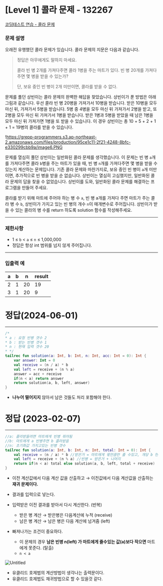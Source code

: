 # [Level 1] 콜라 문제 - 132267
[코딩테스트 연습 - 콜라 문제](https://school.programmers.co.kr/learn/courses/30/lessons/132267)

### **문제 설명**

오래전 유행했던 콜라 문제가 있습니다. 콜라 문제의 지문은 다음과 같습니다.

> 정답은 아무에게도 말하지 마세요.
>
>
> 콜라 빈 병 2개를 가져다주면 콜라 1병을 주는 마트가 있다. 빈 병 20개를 가져다주면 몇 병을 받을 수 있는가?
>
> 단, 보유 중인 빈 병이 2개 미만이면, 콜라를 받을 수 없다.
>

문제를 풀던 상빈이는 콜라 문제의 완벽한 해답을 찾았습니다. 상빈이가 푼 방법은 아래 그림과 같습니다. 우선 콜라 빈 병 20병을 가져가서 10병을 받습니다. 받은 10병을 모두 마신 뒤, 가져가서 5병을 받습니다. 5병 중 4병을 모두 마신 뒤 가져가서 2병을 받고, 또 2병을 모두 마신 뒤 가져가서 1병을 받습니다. 받은 1병과 5병을 받았을 때 남은 1병을 모두 마신 뒤 가져가면 1병을 또 받을 수 있습니다. 이 경우 상빈이는 총 10 + 5 + 2 + 1 + 1 = 19병의 콜라를 받을 수 있습니다.

!https://grepp-programmers.s3.ap-northeast-2.amazonaws.com/files/production/95ce1c11-2f21-4248-8bfc-e330299cbb9a/image6.PNG

문제를 열심히 풀던 상빈이는 일반화된 콜라 문제를 생각했습니다. 이 문제는 빈 병 `a`개를 가져다주면 콜라 `b`병을 주는 마트가 있을 때, 빈 병 `n`개를 가져다주면 몇 병을 받을 수 있는지 계산하는 문제입니다. 기존 콜라 문제와 마찬가지로, 보유 중인 빈 병이 `a`개 미만이면, 추가적으로 빈 병을 받을 순 없습니다. 상빈이는 열심히 고심했지만, 일반화된 콜라 문제의 답을 찾을 수 없었습니다. 상빈이를 도와, 일반화된 콜라 문제를 해결하는 프로그램을 만들어 주세요.

콜라를 받기 위해 마트에 주어야 하는 병 수 `a`, 빈 병 a개를 가져다 주면 마트가 주는 콜라 병 수 `b`, 상빈이가 가지고 있는 빈 병의 개수 `n`이 매개변수로 주어집니다. 상빈이가 받을 수 있는 콜라의 병 수를 return 하도록 solution 함수를 작성해주세요.

---

### 제한사항

- 1 ≤ `b` < `a` ≤ `n` ≤ 1,000,000
- 정답은 항상 int 범위를 넘지 않게 주어집니다.

---

### 입출력 예

| a | b | n | result |
| --- | --- | --- | --- |
| 2 | 1 | 20 | 19 |
| 3 | 1 | 20 | 9 |


# 정답(2024-06-01)

---

```kotlin
/*
* a : 요청 빈병 갯수 2
* b : 받는 빈병 갯수 1
* n : 현재 입력 갯수 20
* */
tailrec fun solution(a: Int, b: Int, n: Int, acc: Int = 0): Int {
    var answer: Int = 0
    val receive = (n / a) * b
    val left = receive + (n % a)
    answer = acc + receive
    if(n < a) return answer
    return solution(a, b, left, answer)
}

```

- **나누어 떨어지지** 않아서 남은 것들도 처리 포함해야 한다.



# 정답 (2023-02-07)

---

```kotlin
//a: 콜라받을려면 마트에게 빈병 줘야됨
//b: 마트에게 a 빈병주면 b 콜라받음
//n: 초기화값 가지고있는 빈병 갯수
tailrec fun solution(a: Int, b: Int, n: Int, total: Int = 0): Int {
    val receive = (n / a) * b //받은거 = 마트에게 몫만큼만 줄 수있고, 개당 b 만큼 받음
    val left = receive + (n % a) //빈병 = 받은거 + 나머지
    return if(n < a) total else solution(a, b, left, total + receive)
}
```

- 이전 계산값에서 다음 계산 값을 산출하고 → 이전값에서 다음 계산값을 산출하는 **재귀 문제이다.**
- 결과를 입력으로 넣는다.
- 입력받은 이전 결과를 받아서 다시 계산한다. (반복)
    - 받은 병 계산 → 받은병은 다음계산에 누적 (receive)
    - 남은 병 계산 → 남은 병은 다음 계산에 넘겨줌 (left)

- 빠져나가는 조건이 중요하다.
    - 이 문제의 경우 **남은 빈병 n(left) 가 마트에게 줄수있는 값(a)보다 작으면** 마트에게 못준다. (탈출)
    - `n < a`

![Untitled](https://file.notion.so/f/f/a70d74a2-1c6a-4a43-be27-1e17f9232c60/ed825ec7-419f-455e-ab3b-5a6706f82f2f/Untitled.png?id=3d19a52c-b4e8-4ce7-9f23-d76b85402605&table=block&spaceId=a70d74a2-1c6a-4a43-be27-1e17f9232c60&expirationTimestamp=1717329600000&signature=hC00I8Jc04kU32_f3TeNH7tjhU5j_aXwDxkEvtJOFuo&downloadName=Untitled.png)

- 유클리드 호제법의 계산방법이 생각나는 출력문이다.
- 유클리드 호제법도 재귀방법으로 할 수 있을것 같다.
